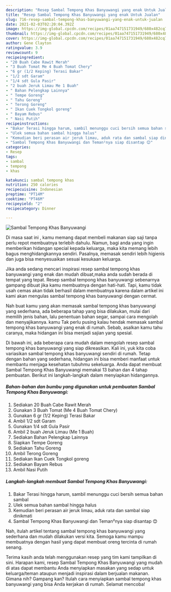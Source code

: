 ```yaml
---
description: "Resep Sambal Tempong Khas Banyuwangi yang enak Untuk Jualan"
title: "Resep Sambal Tempong Khas Banyuwangi yang enak Untuk Jualan"
slug: 716-resep-sambal-tempong-khas-banyuwangi-yang-enak-untuk-jualan
date: 2021-02-03T02:20:04.392Z
image: https://img-global.cpcdn.com/recipes/01aa747151731949/680x482cq70/sambal-tempong-khas-banyuwangi-foto-resep-utama.jpg
thumbnail: https://img-global.cpcdn.com/recipes/01aa747151731949/680x482cq70/sambal-tempong-khas-banyuwangi-foto-resep-utama.jpg
cover: https://img-global.cpcdn.com/recipes/01aa747151731949/680x482cq70/sambal-tempong-khas-banyuwangi-foto-resep-utama.jpg
author: Gene Clayton
ratingvalue: 3.9
reviewcount: 9
recipeingredient:
- "20 Buah Cabe Rawit Merah"
- "3 Buah Tomat Me 4 Buah Tomat Chery"
- "6 gr (1/2 Keping) Terasi Bakar"
- "1/2 sdt Garam"
- "1/4 sdt Gula Pasir"
- "2 buah Jeruk Limau Me 1 Buah"
- " Bahan Pelengkap Lainnya"
- " Tempe Goreng"
- " Tahu Goreng"
- " Terong Goreng"
- " Ikan Cuek Tongkol goreng"
- " Bayam Rebus"
- " Nasi Putih"
recipeinstructions:
- "Bakar Terasi hingga harum, sambil menunggu cuci bersih semua bahan sambal"
- "Ulek semua bahan sambal hingga halus"
- "Kemudian beri perasan air jeruk limau, aduk rata dan sambal siap dinikmati"
- "Sambal Tempong Khas Banyuwangi dan Teman²nya siap disantap 😊"
categories:
- Resep
tags:
- sambal
- tempong
- khas

katakunci: sambal tempong khas 
nutrition: 250 calories
recipecuisine: Indonesian
preptime: "PT14M"
cooktime: "PT46M"
recipeyield: "2"
recipecategory: Dinner

---
```



![Sambal Tempong Khas Banyuwangi](https://img-global.cpcdn.com/recipes/01aa747151731949/680x482cq70/sambal-tempong-khas-banyuwangi-foto-resep-utama.jpg)

Di masa  saat ini , kamu memang dapat membeli makanan siap saji tanpa perlu repot membuatnya terlebih dahulu. Namun, bagi anda yang ingin memberikan hidangan special kepada keluarga, maka kita memang lebih bagus menghidangkannya sendiri. Pasalnya, memasak sendiri lebih higienis dan juga bisa menyesuaikan sesuai kesukaan keluarga.

Jika anda sedang mencari inspirasi resep sambal tempong khas banyuwangi yang enak dan mudah dibuat,maka anda sudah berada di tempat yang tepat. Resep sambal tempong khas banyuwangi  sebenarnya gampang dibuat jika kamu membuatnya dengan hati-hati. Tapi, kamu tidak usah cemas akan tidak berhasil dalam membuatnya 
karena dalam artikel ini kami akan mengulas sambal tempong khas banyuwangi dengan cermat.  



Nah buat kamu yang akan memasak sambal tempong khas banyuwangi yang sederhana, ada beberapa tahap yang bisa dilakukan, mulai dari memilih jenis bahan, lalu penentuan bahan segar, sampai cara mengolah dan menyajikannya. kamu Tak perlu pusing kalau hendak memasak sambal tempong khas banyuwangi yang enak di rumah. Sebab, asalkan kamu  tahu caranya, maka hidangan ini bisa menjadi sajian yang spesial.

Di bawah ini, ada beberapa cara mudah dalam mengolah resep sambal tempong khas banyuwangi yang siap dikreasikan. Kali ini, yuk kita coba variasikan sambal tempong khas banyuwangi sendiri di rumah. Tetap dengan bahan yang sederhana, hidangan ini bisa memberi manfaat untuk membantu menjaga kesehatan tubuhmu sekeluarga. Anda dapat membuat Sambal Tempong Khas Banyuwangi memakai 13 bahan dan 4 tahap pembuatan. Berikut ini langkah-langkah dalam menyiapkan hidangannya.

<!--inarticleads1-->

##### Bahan-bahan dan bumbu yang digunakan untuk pembuatan Sambal Tempong Khas Banyuwangi:

1. Sediakan 20 Buah Cabe Rawit Merah
1. Gunakan 3 Buah Tomat (Me 4 Buah Tomat Chery)
1. Gunakan 6 gr (1/2 Keping) Terasi Bakar
1. Ambil 1/2 sdt Garam
1. Gunakan 1/4 sdt Gula Pasir
1. Ambil 2 buah Jeruk Limau (Me 1 Buah)
1. Sediakan  Bahan Pelengkap Lainnya
1. Siapkan  Tempe Goreng
1. Sediakan  Tahu Goreng
1. Ambil  Terong Goreng
1. Sediakan  Ikan Cuek Tongkol goreng
1. Sediakan  Bayam Rebus
1. Ambil  Nasi Putih




<!--inarticleads2-->

##### Langkah-langkah membuat Sambal Tempong Khas Banyuwangi:

1. Bakar Terasi hingga harum, sambil menunggu cuci bersih semua bahan sambal
1. Ulek semua bahan sambal hingga halus
1. Kemudian beri perasan air jeruk limau, aduk rata dan sambal siap dinikmati
1. Sambal Tempong Khas Banyuwangi dan Teman²nya siap disantap 😊




Nah, itulah artikel tentang  sambal tempong khas banyuwangi  yang sederhana dan mudah dilakukan versi kita. Semoga kamu mampu membuatnya dengan hasil yang dapat membuat oreng tercinta di rumah senang. 

Terima kasih anda telah menggunakan resep yang tim kami tampilkan di sini. Harapan kami, resep  Sambal Tempong Khas Banyuwangi yang mudah di atas dapat membantu Anda menyiapkan masakan yang sedap untuk keluarga/teman ataupun menjadi inspirasi dalam berjualan makanan. Gimana nih? Gampang kan? Itulah cara menyiapkan sambal tempong khas banyuwangi yang bisa Anda kerjakan di rumah. Selamat mencoba!

